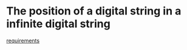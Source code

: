 # The position of a digital string in a infinite digital string
[requirements](https://www.codewars.com/kata/the-position-of-a-digital-string-in-a-infinite-digital-string/train/ruby)
